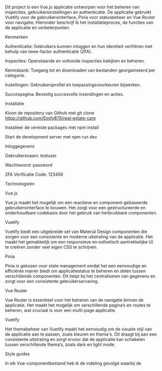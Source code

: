 Dit project is een Vue.js applicatie ontworpen voor het beheren van inspecties, gebruikersinstellingen en authenticatie. De applicatie gebruikt Vuetify voor de gebruikersinterface, Pinia voor statusbeheer en Vue Router voor navigatie. Hieronder beschrijf ik het installatieproces, de functies van de applicatie en verbeterpunten. 

Kenmerken 

Authenticatie: Gebruikers kunnen inloggen en hun identiteit verifiëren met behulp van twee-factor authenticatie (2FA). 

Inspecties: Openstaande en voltooide inspecties bekijken en beheren. 

Kennisbank: Toegang tot en downloaden van bestanden georganiseerd per categorie. 

Instellingen: Gebruikersprofiel en toepassingsvoorkeuren bijwerken. 

Succespagina: Bevestig succesvolle inzendingen en acties. 

Installatie 

Kloon de repository van Github met git clone https://github.com/Emily879/real-estate-care

Installeer de vereiste packages met npm install 

Start de development server met npm run dev 

Inloggegevens 

Gebruikersnaam: testuser 

Wachtwoord: password 

2FA Verificatie Code: 123456 

Technologieën 

Vue.js 

Vue.js maakt het mogelijk om een reactieve en component-gebaseerde gebruikersinterface te bouwen. Het zorgt voor een gestructureerde en onderhoudbare codebasis door het gebruik van herbruikbare componenten. 

Vuetify 

Vuetify biedt een uitgebreide set van Material Design componenten die zorgen voor een consistente en moderne uitstraling van de applicatie. Het maakt het gemakkelijk om een responsieve en esthetisch aantrekkelijke UI te creëren zonder veel eigen CSS te schrijven. 

Pinia 

Pinia is gekozen voor state management omdat het een eenvoudige en efficiënte manier biedt om applicatiestatus te beheren en delen tussen verschillende componenten. Dit helpt bij het centraliseren van gegevens en zorgt voor een consistente gebruikerservaring. 

Vue Router 

Vue Router is essentieel voor het beheren van de navigatie binnen de applicatie. Het maakt het mogelijk om verschillende pagina’s en routes te beheren, wat cruciaal is voor een multi-page applicatie. 

Vuetify 

Het themabeheer van Vuetify maakt het eenvoudig om de visuele stijl van de applicatie aan te passen, zoals kleuren en thema's. Dit draagt bij aan een consistente uitstraling en zorgt ervoor dat de applicatie kan schakelen tussen verschillende thema’s, zoals dark en light mode. 

Style guides 

In elk Vue-componentbestand heb ik de indeling gevolgd waarbij de <script setup> tag voor de script-inhoud staat, gevolgd door de <template> tag voor de template-inhoud en tenslotte de reguliere <script> tag voor imports, variabelen, methods, en exports. 

Componentnamen zijn consistent in PascalCase benoemd om te voldoen aan Vue.js conventies en om duidelijk onderscheid te maken tussen componenten. 

Gebruikersinstellingen worden beheerd met Pinia, waarbij ik de Pinia-richtlijnen heb gevolgd voor state management.  

Waar nodig heb ik scoped slots gebruikt in componenten om context-afhankelijke inhoud op een flexibele manier te tonen. Dit zorgt ervoor dat icons en andere specifieke elementen alleen worden geladen waar ze daadwerkelijk nodig zijn. 

Externe libraries zoals Pinia voor state management en Vue Router voor routing zijn op een correcte manier geïntegreerd en gebruikt. Dit helpt bij het structureren van de applicatie en het beheer van routes en staat op een gescheiden en georganiseerde manier. 

Er is een CSS-framework Vueitfy gebruikt om de layout consistent te houden door de hele applicatie. Dit zorgt voor een uniforme uitstraling en helpt bij het handhaven van een responsieve en esthetisch aantrekkelijke interface. 

Gebruiksvriendelijkheid 

1. Basisfeedback via UI-elementen zoals v-alert voor foutmeldingen en bevestigingsdialogen voor succesvolle acties. Gebruikers krijgen bijvoorbeeld feedback wanneer inloggegevens onjuist zijn of wanneer voorkeuren met succes zijn opgeslagen. 

2. De applicatie gebruikt algemene terminologie en concepten met betrekking tot inspecties, instellingen en gebruikersbeheer. Labels als “Open inspecties” en “Voltooide inspecties” sluiten aan bij de verwachtingen van de gebruiker en de industrienormen. 

3. Gebruikers kunnen heen en weer navigeren tussen verschillende weergaven, zoals schakelen tussen inspecties en instellingen. Bovendien kunnen gebruikers acties annuleren, zoals het indienen van formulieren. 

4. De applicatie hanteert consistente layout, met behulp van Vuetify componenten voor knoppen, kaarten en formulierelementen. Consistente styling wordt toegepast op alle componenten met behulp van branding.css. 

5. Basale validatie is voorzien voor formulierinvoer (bijv. verplichte velden in aanmeldings- en instellingenformulieren). Gebruikers worden begeleid om fouten te corrigeren voordat ze het formulier indienen. Geavanceerde mechanismen om fouten te voorkomen ontbreken. Er is geen real-time validatie of begeleiding om gebruikers te helpen fouten te vermijden voordat ze optreden. 

6. De applicatie gebruikt herkenbare pictogrammen en labels voor navigatie en acties. Functies zoals knoppen om bestanden te downloaden en inspectiekaarten zijn duidelijk gelabeld. 

7. De applicatie stelt gebruikers in staat om veelvoorkomende taken met minimale inspanning uit te voeren, zoals navigeren tussen inspectieweergaven en het bijwerken van instellingen. 

8. Het ontwerp volgt een minimalistische aanpak, met eenvoudige lay-outs en gerichte inhoud. Belangrijke informatie wordt gepresenteerd zonder overbodige elementen. 

9. Er worden foutmeldingen gegeven bij ongeldige aanmeldingsgegevens en andere invoerfouten. Gebruikers ontvangen waarschuwingen en foutmeldingen als er iets fout gaat. 

10. Er wordt basishulp geboden via UI-elementen zoals formulierlabels en foutmeldingen. Gebruikers kunnen een leidraad vinden voor wat vereist is voor elk formulierveld. 

Toegankelijkheid  

1. Afbeeldingen en pictogrammen bevatten alt-attributen of beschrijvende aria-labels. Bijvoorbeeld, de v-avatar component voor gebruikersprofiel afbeeldingen en iconen gebruiken tekstbeschrijvingen of bieden zinvolle alternatieve tekst.  

2. De applicatie bevat geen op tijd gebaseerde media (video's of audio) waarvoor bijschriften of andere toegankelijkheidsfuncties nodig zijn. 

3. De toepassing gebruikt standaard HTML-elementen en Vuetify-componenten die zich aanpassen aan verschillende apparaten en schermformaten. Lay-outs en componenten passen zich responsief aan. 

4. Er is voldoende kleurcontrast tussen tekst- en achtergrondkleuren, conform het kleurenschema dat is gedefinieerd in branding.css. Interactieve elementen hebben duidelijke visuele focusindicatoren. 

5. Interactieve elementen zoals knoppen, links en formuliervelden zijn toegankelijk via toetsenbordnavigatie. Er zijn focusindicatoren aanwezig en gebruikers kunnen door de applicatie navigeren via het toetsenbord. 

6. De applicatie bevat geen tijdgerelateerde inhoud die interactie van de gebruiker vereist binnen een bepaald tijdsbestek. Er zijn geen specifieke functies die tijdslimieten beheren of gebruikers de mogelijkheid bieden om de tijd te verlengen. 

7. De applicatie bevat geen inhoud waarvan bekend is dat deze aanvallen of lichamelijke reacties veroorzaakt. Er zijn geen knipperende elementen of animaties die mogelijk aanvallen kunnen veroorzaken. 

8. De applicatie bevat duidelijke en consistente navigatieopties, met toegankelijke koppelingen en knoppen. Gebruikers kunnen door de applicatie navigeren met duidelijke aandachtsindicatoren en visuele aanwijzingen. 

9. De applicatie gebruikt duidelijke en eenvoudige taal, met leesbare tekst en duidelijke instructies. Labels en instructies zijn beknopt en gemakkelijk te begrijpen.  

10. De applicatie biedt basisassistentie voor invoer, zoals formulierlabels en foutmeldingen. Gebruikers worden door formulieren geleid met duidelijke instructies. 

11. De applicatie gebruikt semantische HTML en houdt zich aan de best practices voor ARIA rollen en attributen.  

12. Vuetify componenten zijn ontworpen om compatibel te zijn met ondersteunende technologieën. 

Veiligheid 

De applicatie maakt gebruik van een eenvoudige inlogfunctionaliteit met een testaccount voor demonstratiedoeleinden. Na succesvolle inlog worden gebruikers doorgestuurd naar een 2FA-pagina voor extra beveiliging. 

Bij het invoeren van een verificatiecode wordt de gebruiker verder geauthenticeerd en doorverwezen naar de hoofdpagina. Dit verhoogt de veiligheid door een extra verificatielaag toe te voegen. 

Gevoelige gegevens, zoals gebruikersauthenticatie-informatie, worden lokaal opgeslagen met behulp van localStorage in plaats van in de applicatiestate, wat helpt bij het minimaliseren van de blootstelling van gegevens aan andere delen van de applicatie. 

Formulieren en invoervelden worden gecontroleerd op geldigheid, maar de huidige implementatie is beperkt tot eenvoudige validatie (bijvoorbeeld vereisen van ingevulde velden). Verdere validatie en sanering zijn nodig om invoer van gebruikers te filteren op mogelijke beveiligingsrisico's zoals SQL-injecties of cross-site scripting (XSS). 

 

Verdere verbeteringen 

De huidige implementatie maakt geen gebruik van HTTPS in de lokale omgeving, wat belangrijk is voor de veilige overdracht van gegevens over netwerken. Dit moet worden geïmplementeerd bij de productie-uitrol. 

Het is belangrijk om externe libraries en dependencies regelmatig te controleren en bij te werken om bekende beveiligingslekken te vermijden.  

De applicatie maakt momenteel geen gebruik van server-side validatie. Voor een hogere veiligheid is het essentieel om server-side controles toe te passen om te voorkomen dat ongewenste gegevens worden opgeslagen of verwerkt. 

 

 